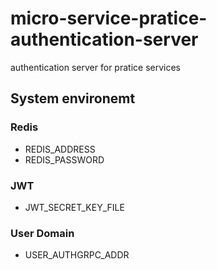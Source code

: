 # micro-service-pratice-authentication-server
authentication server for pratice services


## System environemt

### Redis
  - REDIS_ADDRESS
  - REDIS_PASSWORD

### JWT
  - JWT_SECRET_KEY_FILE

### User Domain
  - USER_AUTHGRPC_ADDR